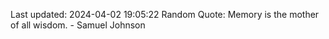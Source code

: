 Last updated: 2024-04-02 19:05:22
Random Quote: Memory is the mother of all wisdom. - Samuel Johnson